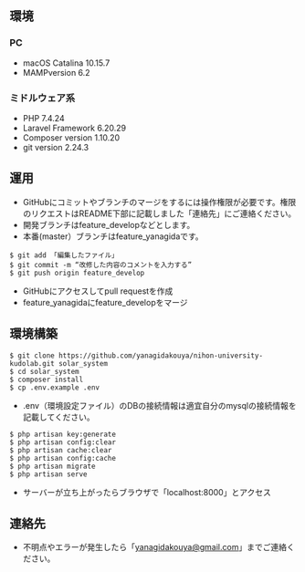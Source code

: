 ## 環境

### PC

- macOS Catalina 10.15.7
- MAMPversion 6.2

### ミドルウェア系

- PHP 7.4.24
- Laravel Framework 6.20.29
- Composer version 1.10.20
- git version 2.24.3

## 運用

- GitHubにコミットやブランチのマージをするには操作権限が必要です。権限のリクエストはREADME下部に記載しました「連絡先」にご連絡ください。
- 開発ブランチはfeature_developなどとします。
- 本番(master）ブランチはfeature_yanagidaです。

```
$ git add 「編集したファイル」
$ git commit -m “改修した内容のコメントを入力する”
$ git push origin feature_develop
```

- GitHubにアクセスしてpull requestを作成
- feature_yanagidaにfeature_developをマージ


## 環境構築

```
$ git clone https://github.com/yanagidakouya/nihon-university-kudolab.git solar_system
$ cd solar_system
$ composer install
$ cp .env.example .env
```

- .env（環境設定ファイル）のDBの接続情報は適宜自分のmysqlの接続情報を記載してください。

```
$ php artisan key:generate
$ php artisan config:clear
$ php artisan cache:clear
$ php artisan config:cache
$ php artisan migrate
$ php artisan serve
```

- サーバーが立ち上がったらブラウザで「localhost:8000」とアクセス

## 連絡先
- 不明点やエラーが発生したら「yanagidakouya@gmail.com」までご連絡ください。